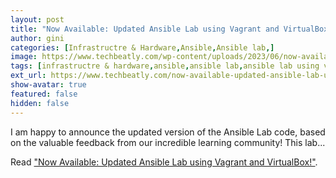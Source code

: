 ```yaml
---
layout: post
title: "Now Available: Updated Ansible Lab using Vagrant and VirtualBox!"
author: gini
categories: [Infrastructre & Hardware,Ansible,Ansible lab,]
image: https://www.techbeatly.com/wp-content/uploads/2023/06/now-available-updated-ansible-lab-using-vagrant-and-virtualbox-1024x576.png
tags: [infrastructre & hardware,ansible,ansible lab,ansible lab using vagrant,ansible lab using virtualbox,ansible playbook,ansible training,free ansible lab,]
ext_url: https://www.techbeatly.com/now-available-updated-ansible-lab-using-vagrant-and-virtualbox/
show-avatar: true
featured: false
hidden: false
---
```


I am happy to announce the updated version of the Ansible Lab code, based on the valuable feedback from our incredible learning community! This lab...

Read ["Now Available: Updated Ansible Lab using Vagrant and VirtualBox!"](https://www.techbeatly.com/now-available-updated-ansible-lab-using-vagrant-and-virtualbox/).